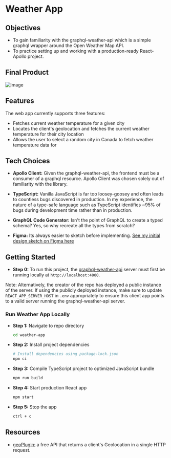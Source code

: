 # Weather App

## Objectives

- To gain familiarity with the graphql-weather-api which is a simple graphql wrapper around the Open Weather Map API.
- To practice setting up and working with a production-ready React-Apollo project.

## Final Product

![image](https://user-images.githubusercontent.com/57974039/122961587-c23c5180-d341-11eb-85f4-f8e3e1564e99.png)

## Features

The web app currently supports three features:

- Fetches current weather temperature for a given city
- Locates the client's geolocation and fetches the current weather temperature for their city location
- Allows the user to select a random city in Canada to fetch weather temperature data for

## Tech Choices

- **Apollo Client:** Given the graphql-weather-api, the frontend must be a consumer of a graphql resource. Apollo Client was chosen solely out of familiarity with the library.

- **TypeScript:** Vanilla JavaScript is far too loosey-goosey and often leads to countless bugs discovered in production. In my experience, the nature of a type-safe language such as TypeScript identifies ~95% of bugs during development time rather than in production.

- **GraphQL Code Generator:** Isn't the point of GraphQL to create a typed schema? Yes, so why recreate all the types from scratch?

- **Figma:** Its always easier to sketch before implementing. [See my initial design sketch on Figma here](https://www.figma.com/file/wO4epNBa28k71OMaQURYHe/Peter-s-Weather-App)

## Getting Started

- **Step 0:** To run this project, the [graphql-weather-api](https://github.com/konstantinmuenster/graphql-weather-api) server must first be running locally at `http://localhost:4000`.

Note: Alternatively, the creator of the repo has deployed a public instance of the server. If using the publicly deployed instance, make sure to update `REACT_APP_SERVER_HOST` in `.env` appropriately to ensure this client app points to a valid server running the graphql-weather-api server.

### Run Weather App Locally

- **Step 1:** Navigate to repo directory

  ```bash
  cd weather-app
  ```

- **Step 2:** Install project dependencies

  ```bash
  # Install dependencies using package-lock.json
  npm ci
  ```

- **Step 3:** Compile TypeScript project to optimized JavaScript bundle

  ```bash
  npm run build
  ```

- **Step 4:** Start production React app

  ```bash
  npm start
  ```

- **Step 5:** Stop the app

  ```bash
  ctrl + c
  ```

## Resources

- [geoPlugin:](http://www.geoplugin.net/json.gp) a free API that returns a client's Geolocation in a single HTTP request.
